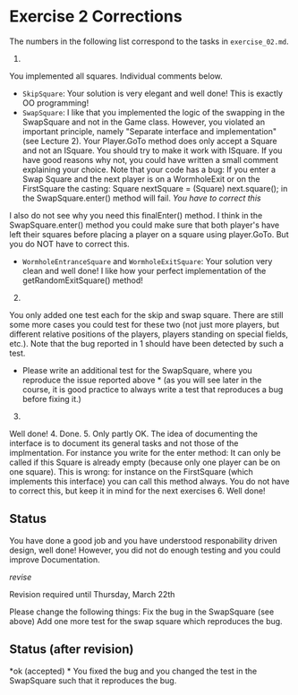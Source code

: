 # Exercise 2 Corrections



The numbers in the following list correspond to the tasks in `exercise_02.md`.

1.
 You implemented all squares. Individual comments below.
  - `SkipSquare`: Your solution is very elegant and well done! This is exactly OO programming!
  - `SwapSquare`: I like that you implemented the logic of the swapping in the SwapSquare and not in the Game class. However, you violated an important  principle, namely "Separate interface and implementation" (see Lecture 2). Your Player.GoTo method does only accept a Square and not an ISquare. 
  You should try to make it work with ISquare. If you have good reasons why not, you could have written a small comment explaining your choice.
  Note that your code has a bug: If you enter a Swap Square and the next player is on a WormholeExit or on the FirstSquare the casting:
  Square nextSquare = (Square) next.square();
 in the SwapSquare.enter() method will fail.
 *You have to correct this*
  
  I also do not see why you need this finalEnter() method. I think in the SwapSquare.enter() method you could make sure that both player's have left their squares before placing a player on a square using player.GoTo. But you do NOT have to correct this. 
  
  - `WormholeEntranceSquare` and `WormholeExitSquare`: Your solution very clean and well done! I like how your perfect implementation of the getRandomExitSquare() method!
2.
You only added one test each for the skip and swap square. There are still some more cases you could test for these two (not just more players, but different relative positions of the players, players standing on special fields, etc.).
Note that the bug reported in 1 should have been detected by such a test.
* Please write an additional test for the SwapSquare, where you reproduce the issue reported above * (as you will see later in the course, it is good practice to always write a test that reproduces a bug before fixing it.)
3. 
Well done! 
4. 
Done.
5. 
Only partly OK.
The idea of documenting the interface is to document its general tasks and not those of the implmentation.
For instance you write for the enter method:
It can only be called if this Square is already empty (because only one player can be on one square).
This is wrong: for instance on the FirstSquare (which implements this interface) you can call this method always.
You do not have to correct this, but keep it in mind for the next exercises
6. Well done!



## Status
You have done a good job and you have understood responability driven design, well done! However, you did not do enough testing and you could improve Documentation.

*revise*

Revision required until Thursday, March 22th

Please change the following things:
Fix the bug in the SwapSquare (see above)
Add one more test for the swap square which reproduces the bug.

## Status (after revision)

*ok (accepted) *
You fixed the bug and you changed the test in the SwapSquare such that it reproduces the bug.